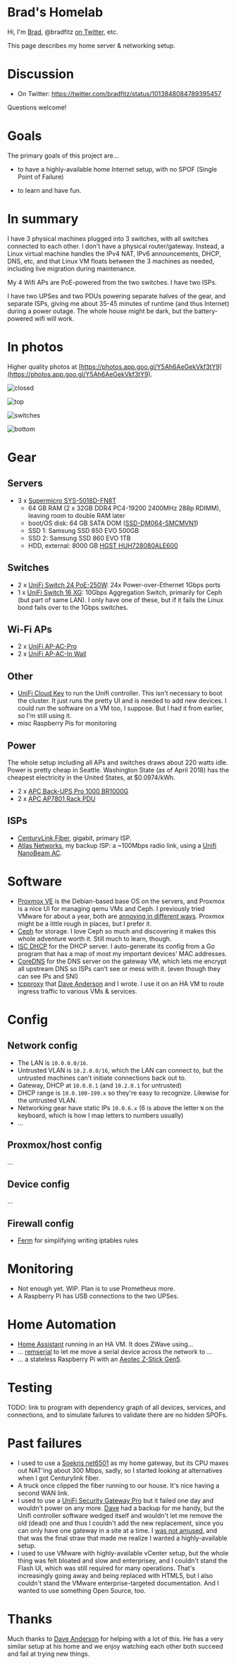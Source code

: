 # Brad's Homelab

Hi, I'm [Brad](https://bradfitz.com), @bradfitz [on Twitter](https://twitter.com/bradfitz), etc.

This page describes my home server & networking setup.

# Discussion

* On Twitter: https://twitter.com/bradfitz/status/1013848084789395457

Questions welcome!

# Goals

The primary goals of this project are...

* to have a highly-available home Internet setup, with no SPOF (Single Point of Failure)

* to learn and have fun.

# In summary

I have 3 physical machines plugged into 3 switches, with all switches
connected to each other. I don't have a physical
router/gateway. Instead, a Linux virtual machine handles the IPv4 NAT,
IPv6 announcements, DHCP, DNS, etc, and that Linux VM floats between
the 3 machines as needed, including live migration during maintenance.

My 4 Wifi APs are PoE-powered from the two switches. I have two ISPs.

I have two UPSes and two PDUs powering separate halves of the gear,
and separate ISPs, giving me about 35-45 minutes of runtime (and thus
Internet) during a power outage. The whole house might be dark, but the
battery-powered wifi will work.

# In photos

Higher quality photos at [https://photos.app.goo.gl/Y5Ah6AeGekVkf3tY9](https://photos.app.goo.gl/Y5Ah6AeGekVkf3tY9).

![closed](img/closed.jpg)

![top](img/top.jpg)

![switches](img/switches.jpg)

![bottom](img/bottom.jpg)

# Gear

## Servers

* 3 x [Supermicro SYS-5018D-FN8T](https://www.supermicro.com/products/system/1u/5018/SYS-5018D-FN8T.cfm)
  * 64 GB RAM (2 x 32GB DDR4 PC4-19200 2400MHz 288p RDIMM), leaving room to double RAM later
  * boot/OS disk: 64 GB SATA DOM ([SSD-DM064-SMCMVN1](https://www.supermicro.com/products/nfo/SATADOM.cfm))
  * SSD 1: Samsung SSD 850 EVO 500GB
  * SSD 2: Samsung SSD 860 EVO 1TB
  * HDD, external: 8000 GB [HGST HUH728080ALE600](https://www.amazon.com/gp/product/B00NP6AOCK)

## Switches

* 2 x [UniFi Switch 24 PoE-250W](https://www.ubnt.com/unifi-switching/unifi-switch-poe/): 24x Power-over-Ethernet 1Gbps ports
* 1 x [UniFi Switch 16 XG](https://www.ubnt.com/unifi-switching/unifi-switch-16-xg/): 10Gbps Aggregation Switch, primarily for Ceph (but part of same LAN). I only have one of these, but if it fails the Linux bond fails over to the 1Gbps switches.

## Wi-Fi APs

* 2 x [UniFi AP-AC-Pro](https://www.ubnt.com/unifi/unifi-ap-ac-pro/)
* 2 x [UniFi AP-AC-In Wall](https://inwall.ubnt.com/)

## Other

* [UniFi Cloud Key](https://www.ubnt.com/unifi/unifi-cloud-key/) to run the Unifi controller. This isn't necessary to boot the cluster. It just runs the pretty UI and is needed to add new devices. I could run the software on a VM too, I suppose. But I had it from earlier, so I'm still using it.
* misc Raspberry Pis for monitoring

## Power

The whole setup including all APs and switches draws about 220 watts
idle. Power is pretty cheap in Seattle. Washington State (as of April
2018) has the cheapest electricity in the United States, at
$0.0974/kWh.

* 2 x [APC Back-UPS Pro 1000 BR1000G](https://www.amazon.com/APC-Back-UPS-Battery-Protector-BR1000G/dp/B0038ZTZ3W)
* 2 x [APC AP7801 Rack PDU](https://www.amazon.com/gp/product/B004Y39T7Y/)

## ISPs

* [CenturyLink Fiber](https://www.centurylink.com/fiber/plans-and-pricing/seattle-washington/), gigabit, primary ISP.
* [Atlas Networks](http://www.gigabitseattle.com/), my backup ISP: a ~100Mbps radio link, using a [Unifi NanoBeam AC](https://www.ubnt.com/airmax/nanobeam-ac-gen2/).

# Software

* [Proxmox VE](https://www.proxmox.com/en/) is the Debian-based base OS on the servers, and Proxmox is a nice UI for managing qemu VMs and Ceph. I previously tried VMware for about a year, both are [annoying in different ways](https://twitter.com/bradfitz/status/1000087524876800000). Proxmox might be a little rough in places, but I prefer it.
* [Ceph](https://ceph.com/) for storage. I love Ceph so much and discovering it makes this whole adventure worth it. Still much to learn, though.
* [ISC DHCP](https://www.isc.org/downloads/dhcp/) for the DHCP server. I auto-generate its config from a Go program that has a map of most my important devices' MAC addresses.
* [CoreDNS](https://coredns.io/) for the DNS server on the gateway VM, which lets me encrypt all upstream DNS so ISPs can't see or mess with it. (even though they can see IPs and SNI)
* [tcpproxy](https://github.com/google/tcpproxy) that [Dave Anderson](https://github.com/danderson) and I wrote. I use it on an HA VM to route ingress traffic to various VMs & services.

# Config

## Network config

* The LAN is `10.0.0.0/16`.
* Untrusted VLAN is `10.2.0.0/16`, which the LAN can connect to, but the untrusted machines can't initiate connections back out to.
* Gateway, DHCP at `10.0.0.1` (and `10.2.0.1` for untrusted)
* DHCP range is `10.0.100-199.x` so they're easy to recognize. Likewise for the untrusted VLAN.
* Networking gear have static IPs `10.0.6.x` (6 is above the letter `N` on the keyboard, which is how I map letters to numbers usually)
* ...

## Proxmox/host config

...

## Device config

...

## Firewall config

* [Ferm](http://ferm.foo-projects.org/) for simplifying writing iptables rules

# Monitoring

* Not enough yet. WIP. Plan is to use Prometheus more.
* A Raspberry Pi has USB connections to the two UPSes.

# Home Automation

* [Home Assistant](https://www.home-assistant.io/) running in an HA VM. It does ZWave using...
* ... [remserial](https://github.com/hunterli/remserial) to let me move a serial device across the network to ...
* ... a stateless Raspberry Pi with an [Aeotec Z-Stick Gen5](https://www.amazon.com/Aeotec-Z-Stick-Z-Wave-create-gateway/dp/B00X0AWA6E/).

# Testing

TODO: link to program with dependency graph of all devices, services,
and connections, and to simulate failures to validate there are no
hidden SPOFs.

# Past failures

* I used to use a [Soekris net6501](http://www.soekris.com/products/net6501-1.html) as my home gateway, but its CPU maxes out NAT'ing about 300 Mbps, sadly, so I started looking at alternatives when I got Centurylink fiber.
* A truck once clipped the fiber running to our house. It's nice having a second WAN link.
* I used to use a [UniFi Security Gateway Pro](https://www.ubnt.com/unifi-routing/unifi-security-gateway-pro-4/) but it failed one day and wouldn't power on any more. [Dave](https://github.com/danderson) had a backup for me handy, but the Unifi controller software wedged itself and wouldn't let me remove the old (dead) one and thus I couldn't add the new replacement, since you can only have one gateway in a site at a time. I [was not amused](https://twitter.com/bradfitz/status/966756630787383296), and that was the final straw that made me realize I wanted a highly-available setup.
* I used to use VMware with highly-available vCenter setup, but the whole thing was felt bloated and slow and enterprisey, and I couldn't stand the Flash UI, which was still required for many operations. That's increasingly going away and being replaced with HTML5, but I also couldn't stand the VMware enterprise-targeted documentation. And I wanted to use something Open Source, too.

# Thanks

Much thanks to [Dave Anderson](https://github.com/danderson) for
helping with a lot of this. He has a very similar setup at his home
and we enjoy watching each other both succeed and fail at trying new
things.

